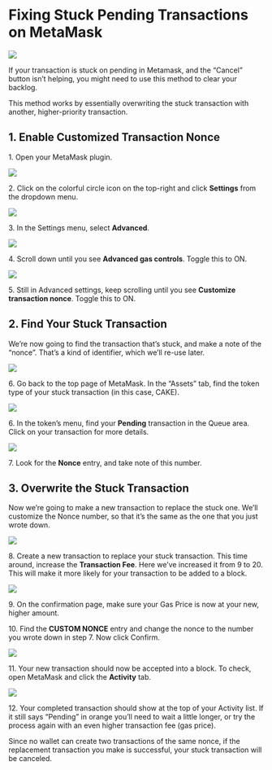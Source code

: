 # Fixing Stuck Pending Transactions on MetaMask

![](https://gblobscdn.gitbook.com/assets%2F-MHREX7DHcljbY5IkjgJ%2F-MbGTDNZ6xd3\_Q-qSEP5%2F-MbJqpp1p79V-5V3Lv1m%2Fdocs%20masthead%20\(12\).png?alt=media\&token=760ddc2a-1dd9-46ab-8a2f-a2ca54a29043)

If your transaction is stuck on pending in Metamask, and the “Cancel” button isn’t helping, you might need to use this method to clear your backlog.

This method works by essentially overwriting the stuck transaction with another, higher-priority transaction.

## **1. Enable Customized Transaction Nonce** <a href="#1-enable-customized-transaction-nonce" id="1-enable-customized-transaction-nonce"></a>

1\. Open your MetaMask plugin.

![](https://lh6.googleusercontent.com/fYsgD0BKjYVjrbCpbEQgMyWG\_sW-4c2Ev7wu9bVzsOWtqIzCmYqiv6Xj8G\_FY2TK5uYul3XaOY2WflfcW1W56R2KCuyW-Y5RjHH9DZDgUmATLlnOnMPn371nniPZqaaD7KAgYgMc)

2\. Click on the colorful circle icon on the top-right and click **Settings** from the dropdown menu.

![](https://lh3.googleusercontent.com/DpSeFrHsmPNXU73C3NB9iRANEe81rJ2XUhbxs6k7PqJSVy6IkAijeX\_TeIbUupalmD3mlE2G0C90XHJJy\_JPk-\_mswNRf4liUwR4AUhx2AWygp4yIP9kjHo1QQk\_60wEtjGkfwSk)

3\. In the Settings menu, select **Advanced**.

![](https://lh4.googleusercontent.com/F-o1qfi84wh6YNUP16b8lbyS6f8i04SYEUR2VrncMbBaoeaAjOw4Af\_oOwRUfWnhZn6NFb4O1uopoc1KNego8XelHmDDWeRRAb0oMJGE\_ZI\_xJJeqfH-bJrai0pakyxC-235E4nq)

4\. Scroll down until you see **Advanced gas controls**. Toggle this to ON.

![](https://lh5.googleusercontent.com/ePraz\_2Z8k1V62DMROjv0jbIjEcf8ATvaH-Lxe5wtoNo6oVTyRPelC1m7UVaizcNpW5bHByrbC9xv1KDZfjNnXvQ8J0ukHUHK7vK4rX5gpQVHmfyJr81wCGdeArvksNhshon1Btn)

5\. Still in Advanced settings, keep scrolling until you see **Customize transaction nonce**. Toggle this to ON.

## **2. Find Your Stuck Transaction** <a href="#2-find-your-stuck-transaction" id="2-find-your-stuck-transaction"></a>

We’re now going to find the transaction that’s stuck, and make a note of the “nonce”. That’s a kind of identifier, which we’ll re-use later.

![](https://lh4.googleusercontent.com/xKBEnt5a62c5Wzg\_MCLIbVUWuL4fws1ohBAX9LAkGS71vslHk7QuMF24jAfkAdmsLunPVfT9c3FxCmGar5z7jNZnd4WMgzQsoxxbYw1Lp59Az5kG72COn0JblFXktHbmgMnF1LeY)

6\. Go back to the top page of MetaMask. In the “Assets” tab, find the token type of your stuck transaction (in this case, CAKE).

![](https://lh5.googleusercontent.com/9qVjhK1kEKDL8l4TTdOFo4o547PDIIeQpCCY18gPyaUFJrpFbyYhMfBQ1CRzjjrllgrcqVbwkhxKCZBNlIad8J1yCpMVhsBKjIAcwfsQHQb7jnl2RD2ufQU-zNEn2Hn2g4LGvYDU)

6\. In the token’s menu, find your **Pending** transaction in the Queue area. Click on your transaction for more details.

![](https://lh4.googleusercontent.com/HMd5iKjIvm-f7Xi7xtecTsq56x1i15GjUkwCm5Z\_83xMfOXDd2jabcCDyUwELf51IHseEeCk2WnvWfHwTSUlFnLAJrmjkkOfm\_fA5fimgdABnYfdjmBxxst8TOaUJUhc2iO\_CN-k)

7\. Look for the **Nonce** entry, and take note of this number.

## **3. Overwrite the Stuck Transaction** <a href="#3-overwrite-the-stuck-transaction" id="3-overwrite-the-stuck-transaction"></a>

Now we’re going to make a new transaction to replace the stuck one. We’ll customize the Nonce number, so that it’s the same as the one that you just wrote down.

![](https://gblobscdn.gitbook.com/assets%2F-MHREX7DHcljbY5IkjgJ%2F-M\_Qf9PqrqKwKENMLChq%2F-M\_QfJwbI-p6skTud7\_o%2Fimage.png?alt=media\&token=13db2345-9ad7-46a4-9937-7f26d7187749)

8\. Create a new transaction to replace your stuck transaction. This time around, increase the **Transaction Fee**. Here we’ve increased it from 9 to 20. This will make it more likely for your transaction to be added to a block.

![](https://gblobscdn.gitbook.com/assets%2F-MHREX7DHcljbY5IkjgJ%2F-M\_Qf9PqrqKwKENMLChq%2F-M\_Qft-wFWL0NENZfvV\_%2Fimage.png?alt=media\&token=14028feb-3c51-405c-bc3e-3d8e87d1d37d)

9\. On the confirmation page, make sure your Gas Price is now at your new, higher amount.

10\. Find the **CUSTOM NONCE** entry and change the nonce to the number you wrote down in step 7. Now click Confirm.

![](https://lh6.googleusercontent.com/PYhYm2ro0SVzerBo5qguFIPOYl0DjLSfl0JT8UdfN3T4i-0hjBq-CQvr-UA0bSyG-ZndrWmLGptfZUcnGBlvUk118GGZn7ciDNaC4hmfovH9v\_M5XMIYmkAmB-Fr-6TTpYnnDX1p)

11\. Your new transaction should now be accepted into a block. To check, open MetaMask and click the **Activity** tab.

![](https://lh6.googleusercontent.com/Iw3e0YP4ORhPgw8-MNxvzlDlfgG5nD226P4ixiziPC\_9j3\_LfU3o1-\_LA2yDmegbRw5x9Sgk3RACFJJkyJDrFJA1j2J93H21uGhhWabkdDQUHsU\_oVdkZVQTTWaQPzXHAWClpsb4)

12\. Your completed transaction should show at the top of your Activity list. If it still says “Pending” in orange you’ll need to wait a little longer, or try the process again with an even higher transaction fee (gas price).

Since no wallet can create two transactions of the same nonce, if the replacement transaction you make is successful, your stuck transaction will be canceled.
